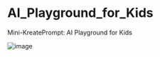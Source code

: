 # AI_Playground_for_Kids
Mini-KreatePrompt: AI Playground for Kids

![image](https://github.com/user-attachments/assets/2dbeed07-3fe2-47aa-8fee-181cca9ce60f)


